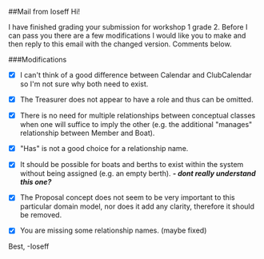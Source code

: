 ##Mail from Ioseff
Hi!

I have finished grading your submission for workshop 1 grade 2. 
Before I can pass you there are a few modifications I would like you to make and then reply
to this email with the changed version. Comments below.

###Modifications
- [x] I can't think of a good difference between Calendar and ClubCalendar so I'm not sure why 
	both need to exist.

- [x] The Treasurer does not appear to have a role and thus can be omitted.

- [x] There is no need for multiple relationships between conceptual classes when one will suffice
	to imply the other (e.g. the additional "manages" relationship between Member and Boat).

- [x] "Has" is not a good choice for a relationship name.

- [x] It should be possible for boats and berths to exist within the system without being assigned 
	(e.g. an empty berth). **_- dont really understand this one?_**

- [x] The Proposal concept does not seem to be very important to this particular domain model, 
	nor does it add any clarity, therefore it should be removed.

- [x] You are missing some relationship names. (maybe fixed)


Best,
-Ioseff